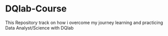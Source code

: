 # DQlab-Course
This Repository track on how i overcome my journey learning and practicing Data Analyst/Science with DQlab
